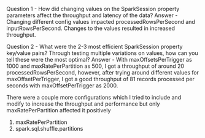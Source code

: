 Question 1 - How did changing values on the SparkSession property parameters affect the throughput and latency of the data?
Answer - Changing different config values impacted processedRowsPerSecond and inputRowsPerSecond. Changes to the values resulted in increased throughput.

Question 2 - What were the 2-3 most efficient SparkSession property key/value pairs? Through testing multiple variations on values, how can you tell these were the most optimal?
Answer - With maxOffsetsPerTrigger as 1000 and maxRatePerPartition as 500, I got a throughput of around 20 processedRowsPerSecond, however, after trying around different values for maxOffsetPerTrigger, I got a good throughput of 81 records processed per seconds with maxOffsetPerTrigger as 2000.

There were a couple more configurations which I tried to include and modify to increase the throughput and performance but only maxRatePerPartition affected it positively

1. maxRatePerPartition
2. spark.sql.shuffle.partitions
